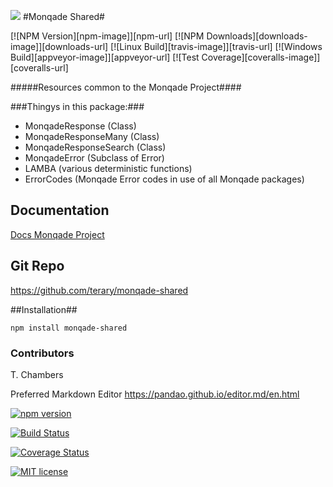 ![](http://static.monqade.com/images/monqade-black-blue-80percent.png)
#Monqade Shared#

 [![NPM Version][npm-image]][npm-url]
  [![NPM Downloads][downloads-image]][downloads-url]
  [![Linux Build][travis-image]][travis-url]
  [![Windows Build][appveyor-image]][appveyor-url]
  [![Test Coverage][coveralls-image]][coveralls-url]


#####Resources common to the Monqade Project#### 

###Thingys in this package:###
- MonqadeResponse (Class)
- MonqadeResponseMany (Class)
- MonqadeResponseSearch (Class)
- MonqadeError (Subclass of Error)
- LAMBA (various deterministic functions)
- ErrorCodes (Monqade Error codes in use of all Monqade packages)




## Documentation ##
[Docs Monqade Project](http://docs.monqade.com "documentation Monqade Project")


## Git Repo ##
https://github.com/terary/monqade-shared

##Installation##

```npm install monqade-shared```


### Contributors ###
T. Chambers



Preferred Markdown Editor
https://pandao.github.io/editor.md/en.html


[![npm version](https://badge.fury.io/js/monqade-shared.svg)](https://badge.fury.io/js/monqade-shared)

[![Build Status](https://travis-ci.org/terary/monqade-shared.svg?branch=master)](https://travis-ci.org/terary/monqade-shared)

[![Coverage Status](https://coveralls.io/repos/github/terary/monqade-shared/badge.svg?branch=master)](https://coveralls.io/github/terary/monqade-shared?branch=master)

[![MIT license](http://img.shields.io/badge/license-MIT-brightgreen.svg)](http://opensource.org/licenses/MIT)

